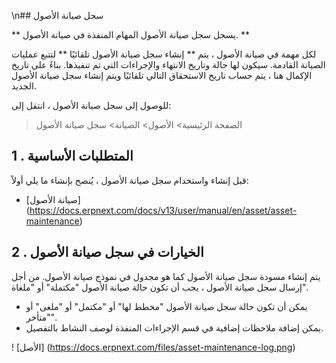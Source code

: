 \n## سجل صيانة الأصول

** يسجل سجل صيانة الأصول المهام المنفذة في صيانة الأصول. **

لكل مهمة في صيانة الأصول ، يتم ** إنشاء سجل صيانة الأصول تلقائيًا ** لتتبع عمليات الصيانة القادمة. سيكون لها حالة وتاريخ الانتهاء والإجراءات التي تم تنفيذها. بناءً على تاريخ الإكمال هنا ، يتم حساب تاريخ الاستحقاق التالي تلقائيًا ويتم إنشاء سجل صيانة الأصول الجديد.

للوصول إلى سجل صيانة الأصول ، انتقل إلى:

> الصفحة الرئيسية> الأصول> الصيانة> سجل صيانة الأصول

## 1 \. المتطلبات الأساسية

قبل إنشاء واستخدام سجل صيانة الأصول ، يُنصح بإنشاء ما يلي أولاً:

* [صيانة الأصول] (https://docs.erpnext.com/docs/v13/user/manual/en/asset/asset-maintenance)

## 2 \. الخيارات في سجل صيانة الأصول

يتم إنشاء مسودة سجل صيانة الأصول كما هو مجدول في نموذج صيانة الأصول. من أجل إرسال سجل صيانة الأصول ، يجب أن تكون حالة صيانة الأصول "مكتملة" أو "ملغاة".

* يمكن أن تكون حالة سجل صيانة الأصول "مخطط لها" أو "مكتمل" أو "ملغى" أو "متأخر".
* يمكن إضافة ملاحظات إضافية في قسم الإجراءات المنفذة لوصف النشاط بالتفصيل.

! [الأصل] (https://docs.erpnext.com/files/asset-maintenance-log.png)